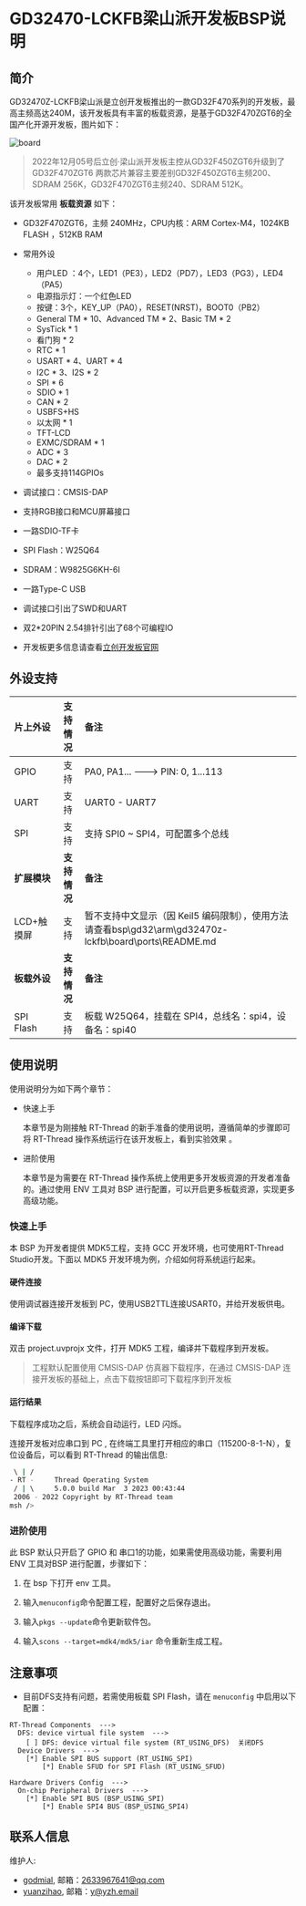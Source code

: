 # GD32470-LCKFB梁山派开发板BSP说明

## 简介

GD32470Z-LCKFB梁山派是立创开发板推出的一款GD32F470系列的开发板，最高主频高达240M，该开发板具有丰富的板载资源，是基于GD32F470ZGT6的全国产化开源开发板，图片如下：

![board](figures/board.png)

> 2022年12月05号后立创·梁山派开发板主控从GD32F450ZGT6升级到了GD32F470ZGT6 两款芯片兼容主要差别GD32F450ZGT6主频200、SDRAM 256K，GD32F470ZGT6主频240、SDRAM 512K。

该开发板常用 **板载资源** 如下：

- GD32F470ZGT6，主频 240MHz，CPU内核：ARM Cortex-M4，1024KB FLASH ，512KB RAM 
- 常用外设
  
  - 用户LED ：4个，LED1（PE3），LED2（PD7），LED3（PG3），LED4（PA5）
  - 电源指示灯：一个红色LED
  - 按键：3个，KEY_UP（PA0），RESET(NRST)，BOOT0（PB2）
  - General TM * 10、Advanced TM * 2、Basic TM * 2
  - SysTick * 1
  - 看门狗 * 2
  - RTC * 1
  - USART * 4、UART * 4
  - I2C * 3、I2S * 2
  - SPI * 6
  - SDIO * 1
  - CAN * 2
  - USBFS+HS
  - 以太网 * 1
  - TFT-LCD
  - EXMC/SDRAM * 1
  - ADC * 3
  - DAC * 2
  - 最多支持114GPIOs
- 调试接口：CMSIS-DAP
- 支持RGB接口和MCU屏幕接口
- 一路SDIO-TF卡
- SPI Flash：W25Q64
- SDRAM：W9825G6KH-6I
- 一路Type-C USB
- 调试接口引出了SWD和UART
- 双2*20PIN 2.54排针引出了68个可编程IO
- 开发板更多信息请查看[立创开发板官网](https://lckfb.com/)

## 外设支持


| **片上外设** | **支持情况** | **备注**                           |
|:------------|:------------:|:----------------------------------|
| GPIO        | 支持         | PA0, PA1... ---> PIN: 0, 1...113 |
| UART        | 支持         | UART0 - UART7                    |
| SPI         | 支持         | 支持 SPI0 ~ SPI4，可配置多个总线 |
| **扩展模块** | **支持情况** | **备注**                                                                 |
| LCD+触摸屏  | 支持         | 暂不支持中文显示（因 Keil5 编码限制），使用方法请查看bsp\gd32\arm\gd32470z-lckfb\board\ports\README.md |
| **板载外设** | **支持情况** | **备注**                                                                 |
| SPI Flash    | 支持         | 板载 W25Q64，挂载在 SPI4，总线名：spi4，设备名：spi40                    |



## 使用说明

使用说明分为如下两个章节：

- 快速上手
  
  本章节是为刚接触 RT-Thread 的新手准备的使用说明，遵循简单的步骤即可将 RT-Thread 操作系统运行在该开发板上，看到实验效果 。

- 进阶使用
  
  本章节是为需要在 RT-Thread 操作系统上使用更多开发板资源的开发者准备的。通过使用 ENV 工具对 BSP 进行配置，可以开启更多板载资源，实现更多高级功能。

### 快速上手

本 BSP 为开发者提供 MDK5工程，支持 GCC 开发环境，也可使用RT-Thread Studio开发。下面以 MDK5 开发环境为例，介绍如何将系统运行起来。

#### 硬件连接

使用调试器连接开发板到 PC，使用USB2TTL连接USART0，并给开发板供电。

#### 编译下载

双击 project.uvprojx 文件，打开 MDK5 工程，编译并下载程序到开发板。

> 工程默认配置使用 CMSIS-DAP 仿真器下载程序，在通过 CMSIS-DAP  连接开发板的基础上，点击下载按钮即可下载程序到开发板

#### 运行结果

下载程序成功之后，系统会自动运行，LED 闪烁。

连接开发板对应串口到 PC , 在终端工具里打开相应的串口（115200-8-1-N），复位设备后，可以看到 RT-Thread 的输出信息:

```bash
 \ | /
- RT -     Thread Operating System
 / | \     5.0.0 build Mar  3 2023 00:43:44
 2006 - 2022 Copyright by RT-Thread team
msh />
```

### 进阶使用

此 BSP 默认只开启了 GPIO 和 串口1的功能，如果需使用高级功能，需要利用 ENV 工具对BSP 进行配置，步骤如下：

1. 在 bsp 下打开 env 工具。

2. 输入`menuconfig`命令配置工程，配置好之后保存退出。

3. 输入`pkgs --update`命令更新软件包。

4. 输入`scons --target=mdk4/mdk5/iar` 命令重新生成工程。

## 注意事项


- 目前DFS支持有问题，若需使用板载 SPI Flash，请在 `menuconfig` 中启用以下配置：

```
RT-Thread Components  --->
  DFS: device virtual file system  --->
    [ ] DFS: device virtual file system (RT_USING_DFS)  关闭DFS
  Device Drivers  --->
    [*] Enable SPI BUS support (RT_USING_SPI)
        [*] Enable SFUD for SPI Flash (RT_USING_SFUD)

Hardware Drivers Config  --->
  On-chip Peripheral Drivers  --->
    [*] Enable SPI BUS (BSP_USING_SPI)
        [*] Enable SPI4 BUS (BSP_USING_SPI4)
```


## 联系人信息

维护人:

- [godmial](https://github.com/godmial), 邮箱：<2633967641@qq.com>
- [yuanzihao](https://github.com/zihao-yuan/), 邮箱：<y@yzh.email>
